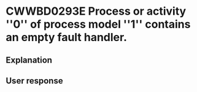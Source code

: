 # CWWBD0293E Process or activity ''0'' of process model ''1'' contains an empty fault handler.

## Explanation

## User response